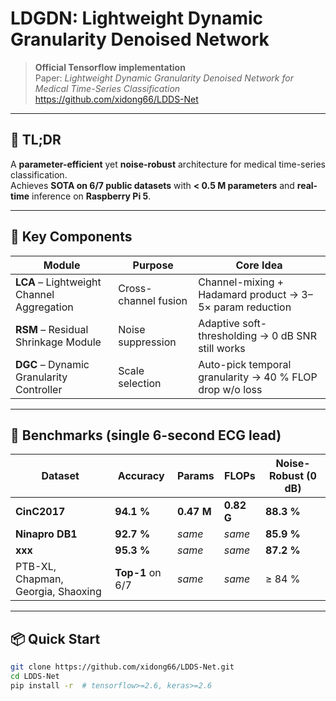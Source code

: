 # LDGDN: Lightweight Dynamic Granularity Denoised Network
> **Official Tensorflow implementation**  
> Paper: *Lightweight Dynamic Granularity Denoised Network for Medical Time-Series Classification*  
> https://github.com/xidong66/LDDS-Net

---

## 📌 TL;DR
A **parameter-efficient** yet **noise-robust** architecture for medical time-series classification.  
Achieves **SOTA on 6/7 public datasets** with **< 0.5 M parameters** and **real-time** inference on **Raspberry Pi 5**.

---

## 🔑 Key Components

| Module | Purpose | Core Idea |
|---|---|---|
| **LCA** – Lightweight Channel Aggregation | Cross-channel fusion | Channel-mixing + Hadamard product → 3–5× param reduction |
| **RSM** – Residual Shrinkage Module | Noise suppression | Adaptive soft-thresholding → 0 dB SNR still works |
| **DGC** – Dynamic Granularity Controller | Scale selection | Auto-pick temporal granularity → 40 % FLOP drop w/o loss |

---

## 🚀 Benchmarks (single 6-second ECG lead)

| Dataset | Accuracy | Params | FLOPs | Noise-Robust (0 dB) |
|---|---|---|---|---|
| **CinC2017** | **94.1 %** | **0.47 M** | **0.82 G** | **88.3 %** |
| **Ninapro DB1** | **92.7 %** | *same* | *same* | **85.9 %** |
| **xxx** | **95.3 %** | *same* | *same* | **87.2 %** |
| PTB-XL, Chapman, Georgia, Shaoxing | **Top-1** on 6/7 | *same* | *same* | ≥ 84 % |

---


## 📦 Quick Start

```bash
git clone https://github.com/xidong66/LDDS-Net.git
cd LDDS-Net
pip install -r  # tensorflow>=2.6, keras>=2.6